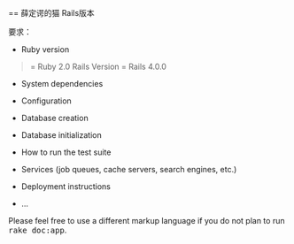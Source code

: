 ==
薛定谔的猫 Rails版本

要求：
* Ruby version
>= Ruby 2.0
Rails Version
>= Rails 4.0.0

* System dependencies

* Configuration

* Database creation

* Database initialization

* How to run the test suite

* Services (job queues, cache servers, search engines, etc.)

* Deployment instructions

* ...


Please feel free to use a different markup language if you do not plan to run
<tt>rake doc:app</tt>.
